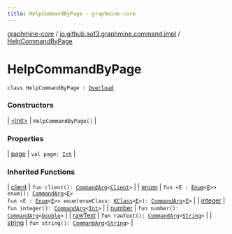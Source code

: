 ```yaml
---
title: HelpCommandByPage - graphmine-core
---
```


[graphmine-core](../../index.html) / [io.github.sof3.graphmine.command.impl](../index.html) / [HelpCommandByPage](./index.html)

# HelpCommandByPage

`class HelpCommandByPage : `[`Overload`](../../io.github.sof3.graphmine.command/-overload/index.html)

### Constructors

| [&lt;init&gt;](-init-.html) | `HelpCommandByPage()` |

### Properties

| [page](page.html) | `val page: `[`Int`](https://kotlinlang.org/api/latest/jvm/stdlib/kotlin/-int/index.html) |

### Inherited Functions

| [client](../../io.github.sof3.graphmine.command/-overload/client.html) | `fun client(): `[`CommandArg`](../../io.github.sof3.graphmine.command.args/-command-arg/index.html)`<`[`Client`](../../io.github.sof3.graphmine.client/-client/index.html)`>` |
| [enum](../../io.github.sof3.graphmine.command/-overload/enum.html) | `fun <E : `[`Enum`](https://kotlinlang.org/api/latest/jvm/stdlib/kotlin/-enum/index.html)`<`[`E`](../../io.github.sof3.graphmine.command/-overload/enum.html#E)`>> enum(): `[`CommandArg`](../../io.github.sof3.graphmine.command.args/-command-arg/index.html)`<`[`E`](../../io.github.sof3.graphmine.command/-overload/enum.html#E)`>`<br>`fun <E : `[`Enum`](https://kotlinlang.org/api/latest/jvm/stdlib/kotlin/-enum/index.html)`<`[`E`](../../io.github.sof3.graphmine.command/-overload/enum.html#E)`>> enum(enumClass: `[`KClass`](https://kotlinlang.org/api/latest/jvm/stdlib/kotlin.reflect/-k-class/index.html)`<`[`E`](../../io.github.sof3.graphmine.command/-overload/enum.html#E)`>): `[`CommandArg`](../../io.github.sof3.graphmine.command.args/-command-arg/index.html)`<`[`E`](../../io.github.sof3.graphmine.command/-overload/enum.html#E)`>` |
| [integer](../../io.github.sof3.graphmine.command/-overload/integer.html) | `fun integer(): `[`CommandArg`](../../io.github.sof3.graphmine.command.args/-command-arg/index.html)`<`[`Int`](https://kotlinlang.org/api/latest/jvm/stdlib/kotlin/-int/index.html)`>` |
| [number](../../io.github.sof3.graphmine.command/-overload/number.html) | `fun number(): `[`CommandArg`](../../io.github.sof3.graphmine.command.args/-command-arg/index.html)`<`[`Double`](https://kotlinlang.org/api/latest/jvm/stdlib/kotlin/-double/index.html)`>` |
| [rawText](../../io.github.sof3.graphmine.command/-overload/raw-text.html) | `fun rawText(): `[`CommandArg`](../../io.github.sof3.graphmine.command.args/-command-arg/index.html)`<`[`String`](https://kotlinlang.org/api/latest/jvm/stdlib/kotlin/-string/index.html)`>` |
| [string](../../io.github.sof3.graphmine.command/-overload/string.html) | `fun string(): `[`CommandArg`](../../io.github.sof3.graphmine.command.args/-command-arg/index.html)`<`[`String`](https://kotlinlang.org/api/latest/jvm/stdlib/kotlin/-string/index.html)`>` |

